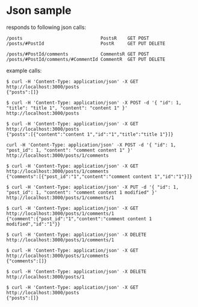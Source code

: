 # Json sample

responds to following json calls:

    /posts                             PostsR    GET POST
    /posts/#PostId                     PostR     GET PUT DELETE

    /posts/#PostId/comments            CommentsR GET POST
    /posts/#PostId/comments/#CommentId CommentR  GET PUT DELETE

example calls:

    $ curl -H 'Content-Type: application/json' -X GET http://localhost:3000/posts
    {"posts":[]}

    $ curl -H 'Content-Type: application/json' -X POST -d '{ "id": 1, "title": "title 1", "content": "content 1" }' http://localhost:3000/posts

    $ curl -H 'Content-Type: application/json' -X GET http://localhost:3000/posts
    {"posts":[{"content":"content 1","id":"1","title":"title 1"}]}

    curl -H 'Content-Type: application/json' -X POST -d '{ "id": 1, "post_id": 1, "content": "comment content 1" }' http://localhost:3000/posts/1/comments

    $ curl -H 'Content-Type: application/json' -X GET http://localhost:3000/posts/1/comments
    {"comments":[{"post_id":"1","content":"comment content 1","id":"1"}]}

    $ curl -H 'Content-Type: application/json' -X PUT -d '{ "id": 1, "post_id": 1, "content": "comment content 1 modified" }' http://localhost:3000/posts/1/comments/1

    $ curl -H 'Content-Type: application/json' -X GET http://localhost:3000/posts/1/comments/1
    {"comment":{"post_id":"1","content":"comment content 1 modified","id":"1"}}

    $ curl -H 'Content-Type: application/json' -X DELETE http://localhost:3000/posts/1/comments/1

    $ curl -H 'Content-Type: application/json' -X GET http://localhost:3000/posts/1/comments
    {"comments":[]}

    $ curl -H 'Content-Type: application/json' -X DELETE http://localhost:3000/posts/1

    $ curl -H 'Content-Type: application/json' -X GET http://localhost:3000/posts
    {"posts":[]}
